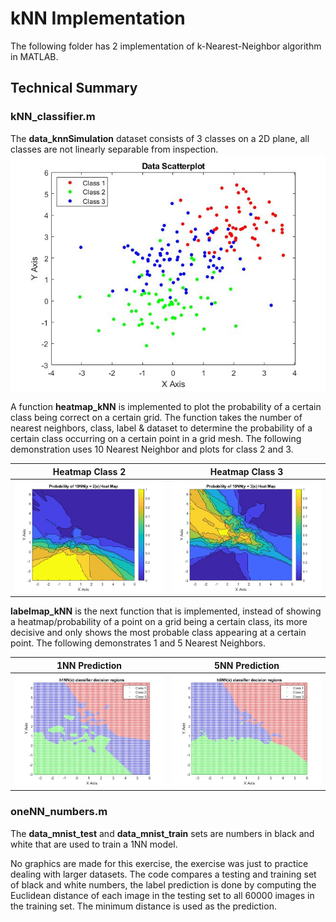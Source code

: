 # kNN Implementation
The following folder has 2 implementation of k-Nearest-Neighbor algorithm in MATLAB.

## Technical Summary
### kNN_classifier.m
The **data_knnSimulation** dataset consists of 3 classes on a 2D plane, all classes are not linearly separable from inspection.
![Scatter Plot](graphics/scatter.jpg)

A function **heatmap_kNN** is implemented to plot the probability of a certain class being correct on a certain grid. The function takes the number of nearest neighbors, class, label & dataset to determine the probability of a certain class occurring on a certain point in a grid mesh. The following demonstration uses 10 Nearest Neighbor and plots for class 2 and 3.  

Heatmap Class 2            |  Heatmap Class 3
:-------------------------:|:-------------------------:
![](graphics/heatmap2.jpg) |  ![](graphics/heatmap3.jpg)

**labelmap_kNN** is the next function that is implemented, instead of showing a heatmap/probability of a point on a grid being a certain class, its more decisive and only shows the most probable class appearing at a certain point. The following demonstrates 1 and 5 Nearest Neighbors.  

1NN Prediction             |  5NN Prediction
:-------------------------:|:-------------------------:
![](graphics/decision1NN.jpg)|![](graphics/decision5NN.jpg)

### oneNN_numbers.m
The **data_mnist_test** and **data_mnist_train** sets are numbers in black and white that are used to train a 1NN model.

No graphics are made for this exercise, the exercise was just to practice dealing with larger datasets. The code compares a testing and training set of black and white numbers, the label prediction is done by computing the Euclidean distance of each image in the testing set to all 60000 images in the training set. The minimum distance is used as the prediction.
